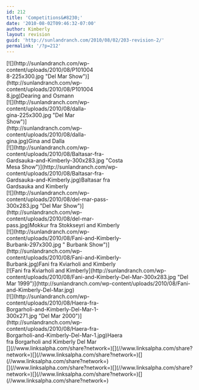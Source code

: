 ```yaml
---
id: 212
title: 'Competitions&#8230;'
date: '2010-08-02T09:46:32-07:00'
author: Kimberly
layout: revision
guid: 'http://sunlandranch.com/2010/08/02/203-revision-2/'
permalink: '/?p=212'
---
```


<div class="wp-caption alignnone" id="attachment_204" style="width: 235px">[![](http://sunlandranch.com/wp-content/uploads/2010/08/P1010048-225x300.jpg "Del Mar Show")](http://sunlandranch.com/wp-content/uploads/2010/08/P1010048.jpg)Dearing and Osmann

</div><div class="wp-caption alignnone" id="attachment_205" style="width: 235px">[![](http://sunlandranch.com/wp-content/uploads/2010/08/dalla-gina-225x300.jpg "Del Mar Show")](http://sunlandranch.com/wp-content/uploads/2010/08/dalla-gina.jpg)Gina and Dalla

</div><div class="wp-caption alignnone" id="attachment_206" style="width: 310px">[![](http://sunlandranch.com/wp-content/uploads/2010/08/Baltasar-fra-Gardsauka-and-Kimberly-300x283.jpg "Costa Mesa Show")](http://sunlandranch.com/wp-content/uploads/2010/08/Baltasar-fra-Gardsauka-and-Kimberly.jpg)Baltasar fra Gardsauka and Kimberly

</div><div class="wp-caption alignnone" id="attachment_207" style="width: 310px">[![](http://sunlandranch.com/wp-content/uploads/2010/08/del-mar-pass-300x283.jpg "Del Mar Show")](http://sunlandranch.com/wp-content/uploads/2010/08/del-mar-pass.jpg)Mokkur fra Stokkseyri and Kimberly

</div><div class="wp-caption alignnone" id="attachment_208" style="width: 307px">[![](http://sunlandranch.com/wp-content/uploads/2010/08/Fani-and-Kimberly-Burbank-297x300.jpg " Burbank Show")](http://sunlandranch.com/wp-content/uploads/2010/08/Fani-and-Kimberly-Burbank.jpg)Fani fra Kviarholi and Kimberly

</div>[![Fani fra Kviarholi and Kimberly](http://sunlandranch.com/wp-content/uploads/2010/08/Fani-and-Kimberly-Del-Mar-300x283.jpg "Del Mar 1999")](http://sunlandranch.com/wp-content/uploads/2010/08/Fani-and-Kimberly-Del-Mar.jpg)

<div class="wp-caption alignnone" id="attachment_210" style="width: 310px">[![](http://sunlandranch.com/wp-content/uploads/2010/08/Haera-fra-Borgarholi-and-Kimberly-Del-Mar-1-300x271.jpg "Del Mar 2000")](http://sunlandranch.com/wp-content/uploads/2010/08/Haera-fra-Borgarholi-and-Kimberly-Del-Mar-1.jpg)Haera fra Borgarholi and Kimberly Del Mar

</div><div class="linksalpha_container linksalpha_app_3" data-counters="1" data-size="regular" data-style="square" data-title="Competitions…" data-url="https://www.sunlandranch.com/?p=212">[](//www.linksalpha.com/share?network=)[](//www.linksalpha.com/share?network=)[](//www.linksalpha.com/share?network=)[](//www.linksalpha.com/share?network=)</div><div class="linksalpha_container linksalpha_app_7" data-position="" data-title="Competitions…" data-url="https://www.sunlandranch.com/?p=212">[](//www.linksalpha.com/share?network=)[](//www.linksalpha.com/share?network=)[](//www.linksalpha.com/share?network=)[](//www.linksalpha.com/share?network=)</div>